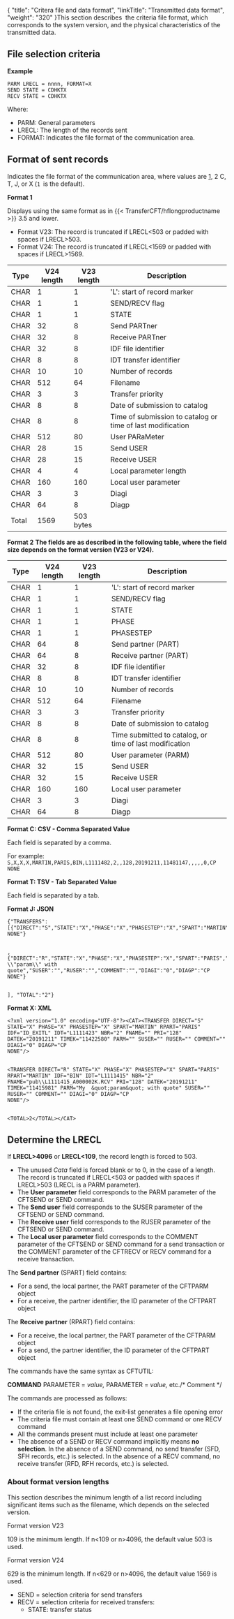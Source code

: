 {
    "title": "Critera file and data format",
    "linkTitle": "Transmitted data format",
    "weight": "320"
}This section describes  the criteria file format, which corresponds to
the system version, and the physical characteristics
of the transmitted data.

<span id="Format_of_the_record_sent_in_V2"></span>

## File selection criteria

**Example**
```
PARM LRECL = nnnn, FORMAT=X
SEND STATE = CDHKTX
RECV STATE = CDHKTX
```

Where:

- PARM: General
    parameters
- LRECL: The length
    of the records sent
- FORMAT: Indicates the file format of the communication area.

## Format of sent records

Indicates the file format of the communication area, where values are <u>1</u>, 2 C, T, J, or X (`1 `is the default).

**Format 1**

Displays using the same format as in {{< TransferCFT/hflongproductname  >}} 3.5 and lower.

- Format V23: The record is truncated if LRECL&lt;503 or padded with spaces if LRECL>503.
- Format V24: The record is truncated if LRECL&lt;1569 or padded with spaces if LRECL>1569.


| Type  | V24 length  | V23 length  | Description  |
| --- | --- | --- | --- |
| CHAR  | 1  | 1  | 'L': start of record marker  |
| CHAR  | 1  | 1  | SEND/RECV flag  |
| CHAR  | 1  | 1  | STATE  |
| CHAR  | 32 | 8  | Send PARTner  |
| CHAR  | 32 | 8  | Receive PARTner  |
| CHAR  | 32 | 8  | IDF file identifier  |
| CHAR  | 8 | 8  | IDT transfer identifier  |
| CHAR  | 10 | 10  | Number of records  |
| CHAR  | 512 | 64  | Filename  |
| CHAR  | 3 | 3  | Transfer priority  |
| CHAR  | 8 | 8  | Date of submission to catalog |
| CHAR  | 8 | 8  | Time of submission to catalog or time of last modification  |
| CHAR  | 512 | 80  | User PARaMeter  |
| CHAR  | 28 | 15  | Send USER  |
| CHAR  | 28 | 15  | Receive USER  |
| CHAR  | 4 | 4  | Local parameter length  |
| CHAR  | 160 | 160  | Local user parameter  |
| CHAR  | 3 | 3  | Diagi  |
| CHAR  | 64 | 8  | Diagp  |
| Total | 1569 | 503 bytes  |   |


**Format 2**
**The fields are as described in the following table, where the field size depends on the format version (V23 or V24).**


| Type | V24 length | V23 length | Description |
| --- | --- | --- | --- |
| CHAR  | 1  | 1  | 'L': start of record marker  |
| CHAR  | 1  | 1  | SEND/RECV flag  |
| CHAR  | 1  | 1  | STATE  |
| CHAR | 1 | 1 | PHASE |
| CHAR | 1 | 1 | PHASESTEP |
| CHAR  | 64 | 8  | Send partner (PART) |
| CHAR  | 64 | 8  | Receive partner (PART) |
| CHAR  | 32 | 8  | IDF file identifier  |
| CHAR  | 8 | 8  | IDT transfer identifier  |
| CHAR  | 10 | 10  | Number of records  |
| CHAR  | 512 | 64  | Filename  |
| CHAR  | 3 | 3  | Transfer priority  |
| CHAR  | 8 | 8  | Date of submission to catalog |
| CHAR  | 8 | 8  | Time submitted to catalog, or time of last modification  |
| CHAR  | 512 | 80  | User parameter (PARM) |
| CHAR  | 32 | 15  | Send USER  |
| CHAR  | 32 | 15  | Receive USER  |
| CHAR  | 160 | 160  | Local user parameter  |
| CHAR  | 3 | 3  | Diagi  |
| CHAR  | 64 | 8  | Diagp  |


**Format C: CSV - Comma Separated Value**

Each field is separated by a comma.

For example: `S,X,X,X,MARTIN,PARIS,BIN,L1111482,2,,128,20191211,11481147,,,,,0,CP NONE`

**Format T: TSV - Tab Separated Value**

Each field is separated by a tab.

**Format J: JSON**
```
{"TRANSFERS":[{"DIRECT":"S","STATE":"X","PHASE":"X","PHASESTEP":"X","SPART":"MARTIN","RPART":"PARIS","IDF":"ID_EXITL","IDT":"L1111482","NBR":"2","FNAME":"","PRI":"128","DATEK":"20191211","TIMEK":"11481147","PARM":"","SUSER":"","RUSER":"","COMMENT":"","DIAGI":"0","DIAGP":"CP NONE"}                                                                                                                                                                                                                                                                                                                                                                                                                                                                                                                                                                                                                                                                                                                                                        
,{"DIRECT":"R","STATE":"X","PHASE":"X","PHASESTEP":"X","SPART":"PARIS","RPART":"MARTIN","IDF":"BIN","IDT":"L1111475","NBR":"2","FNAME":"pub\\\\L1111475_A000002Q.RCV","PRI":"128","DATEK":"20191211","TIMEK":"11475343","PARM":"My \\"param\\" with quote","SUSER":"","RUSER":"","COMMENT":"","DIAGI":"0","DIAGP":"CP NONE"}                                                                                                                                                                                                                                                                                                                                                                                                                                                                                                                                                                                                                                                                                                                         
], "TOTAL":"2"}            
```
**Format X: XML**
```
<?xml version="1.0" encoding="UTF-8"?><CAT><TRANSFER DIRECT="S" STATE="X" PHASE="X" PHASESTEP="X" SPART="MARTIN" RPART="PARIS" IDF="ID_EXITL" IDT="L1111423" NBR="2" FNAME="" PRI="128" DATEK="20191211" TIMEK="11422580" PARM="" SUSER="" RUSER="" COMMENT="" DIAGI="0" DIAGP="CP NONE"/>                                                                                                                                                                                                                                                                                                                                                                                                                                                                                                                                                                                                                                                                                                                                                  <TRANSFER DIRECT="R" STATE="X" PHASE="X" PHASESTEP="X" SPART="PARIS" RPART="MARTIN" IDF="BIN" IDT="L1111415" NBR="2" FNAME="pub\\L1111415_A000002K.RCV" PRI="128" DATEK="20191211" TIMEK="11415981" PARM="My  &quot;param&quot; with quote" SUSER="" RUSER="" COMMENT="" DIAGI="0" DIAGP="CP NONE"/>                                                                                                                                                                                                                                                                                                                                                                                                                                                                                                                                                                                                                                                                                                                                                      <TOTAL>2</TOTAL></CAT>      
```

## Determine the LRECL 

If **LRECL>4096** or **LRECL&lt;109**, the record length is
forced to 503.

- The unused *Cata* field is forced blank or to
    0, in the case of a length.  
    The record is truncated if LRECL&lt;503 or padded with spaces if LRECL>503
    (LRECL is a PARM parameter).
- The **User parameter** field corresponds to the PARM parameter of
    the CFTSEND or SEND command.
- The **Send user** field corresponds to the SUSER parameter of the
    CFTSEND or SEND command.
- The **Receive user** field corresponds to the RUSER parameter of
    the CFTSEND or SEND command.
- The **Local user parameter** field corresponds to the COMMENT parameter
    of the CFTSEND or SEND command for a send transaction or the COMMENT parameter
    of the CFTRECV or RECV command for a receive transaction.

The **Send partner** (SPART) field contains:

- For a send, the
    local partner, the PART parameter of the CFTPARM object
- For a receive,
    the partner identifier, the ID parameter of the CFTPART object

The **Receive partner** (RPART) field contains:

- For a receive,
    the local partner, the PART parameter of the CFTPARM object
- For a send, the
    partner identifier, the ID parameter of the CFTPART object

The commands have the same syntax as CFTUTIL:

**COMMAND** PARAMETER = *value,*
PARAMETER = *value,* etc./\*
Comment \*/

The commands are processed as follows:

- If the criteria
    file is not found, the exit-list generates a file opening error
- The criteria file
    must contain at least one SEND command or one RECV command
- All the commands
    present must include at least one parameter
- The absence of
    a SEND or RECV command implicitly means **no selection**. In the absence
    of a SEND command, no send transfer (SFD, SFH records, etc.) is selected.
    In the absence of a RECV command, no receive transfer (RFD, RFH records,
    etc.) is selected.

### About format version lengths

This section describes the minimum length of a list record including
significant items such as the filename, which depends on the selected version.

Format version V23

109 is the minimum length. If n&lt;109 or n>4096, the default value 503 is used.

Format version V24

629 is the minimum length. If n&lt;629 or n>4096, the default value 1569 is used.

- SEND = selection
    criteria for send transfers
- RECV = selection
    criteria for received transfers:
    -   STATE: transfer
        status
